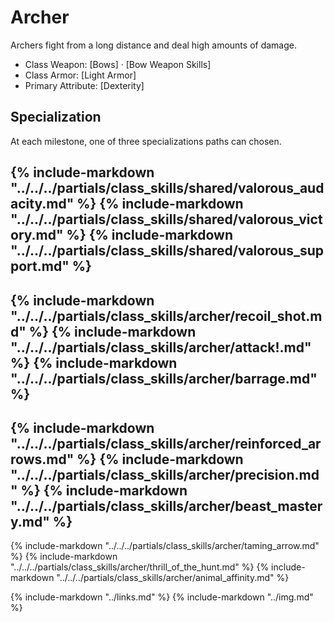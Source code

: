 # Archer

Archers fight from a long distance and deal high amounts of damage.

* Class Weapon: [Bows] &middot; [Bow Weapon Skills]
* Class Armor: [Light Armor]
* Primary Attribute: [Dexterity]

## Specialization
At each milestone, one of three specializations paths can chosen.

{% include-markdown "../../../partials/class_skills/shared/valorous_audacity.md" %}
{% include-markdown "../../../partials/class_skills/shared/valorous_victory.md" %}
{% include-markdown "../../../partials/class_skills/shared/valorous_support.md" %}
---
{% include-markdown "../../../partials/class_skills/archer/recoil_shot.md" %}
{% include-markdown "../../../partials/class_skills/archer/attack!.md" %}
{% include-markdown "../../../partials/class_skills/archer/barrage.md" %}
---
{% include-markdown "../../../partials/class_skills/archer/reinforced_arrows.md" %}
{% include-markdown "../../../partials/class_skills/archer/precision.md" %}
{% include-markdown "../../../partials/class_skills/archer/beast_mastery.md" %}
---
{% include-markdown "../../../partials/class_skills/archer/taming_arrow.md" %}
{% include-markdown "../../../partials/class_skills/archer/thrill_of_the_hunt.md" %}
{% include-markdown "../../../partials/class_skills/archer/animal_affinity.md" %}

{% include-markdown "../links.md" %}
{% include-markdown "../img.md" %}